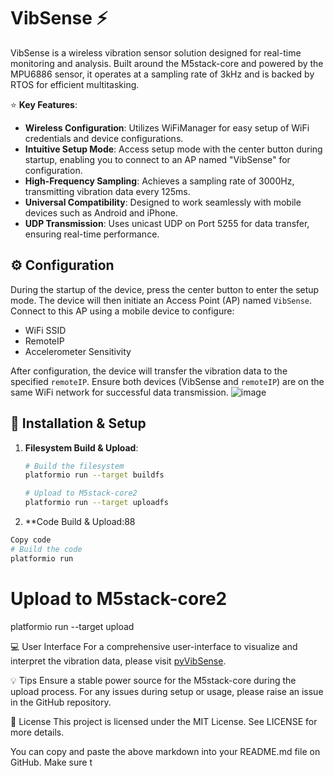 # VibSense :zap:

VibSense is a wireless vibration sensor solution designed for real-time monitoring and analysis. Built around the M5stack-core and powered by the MPU6886 sensor, it operates at a sampling rate of 3kHz and is backed by RTOS for efficient multitasking.

:star: **Key Features**:
- **Wireless Configuration**: Utilizes WiFiManager for easy setup of WiFi credentials and device configurations.
- **Intuitive Setup Mode**: Access setup mode with the center button during startup, enabling you to connect to an AP named "VibSense" for configuration.
- **High-Frequency Sampling**: Achieves a sampling rate of 3000Hz, transmitting vibration data every 125ms.
- **Universal Compatibility**: Designed to work seamlessly with mobile devices such as Android and iPhone.
- **UDP Transmission**: Uses unicast UDP on Port 5255 for data transfer, ensuring real-time performance.

## :gear: Configuration

During the startup of the device, press the center button to enter the setup mode. The device will then initiate an Access Point (AP) named `VibSense`. Connect to this AP using a mobile device to configure:

- WiFi SSID
- RemoteIP 
- Accelerometer Sensitivity

After configuration, the device will transfer the vibration data to the specified `remoteIP`. Ensure both devices (VibSense and `remoteIP`) are on the same WiFi network for successful data transmission.
![image](https://github.com/nexus1203/VibSense/assets/70212520/f5d16c68-e28d-43dd-a81f-7e6c611ba036)

## :rocket: Installation & Setup

1. **Filesystem Build & Upload**:
   ```bash
   # Build the filesystem
   platformio run --target buildfs

   # Upload to M5stack-core2
   platformio run --target uploadfs

2. **Code Build & Upload:88
  ```bash
  Copy code
  # Build the code
  platformio run
```

# Upload to M5stack-core2
platformio run --target upload

:computer: User Interface
For a comprehensive user-interface to visualize and interpret the vibration data, please visit [pyVibSense]([https://github.com/pyVibSense](https://github.com/nexus1203/pyVibSense/tree/main)).

:bulb: Tips
Ensure a stable power source for the M5stack-core during the upload process.
For any issues during setup or usage, please raise an issue in the GitHub repository.


:memo: License
This project is licensed under the MIT License. See LICENSE for more details.


You can copy and paste the above markdown into your README.md file on GitHub. Make sure t
